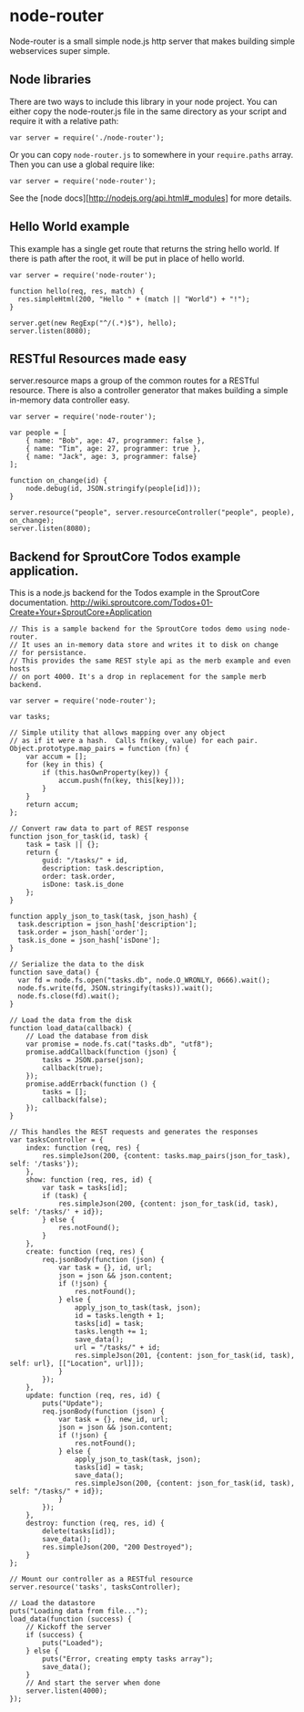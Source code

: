 # node-router

Node-router is a small simple node.js http server that makes building simple webservices super simple.

## Node libraries

There are two ways to include this library in your node project.  You can either copy the node-router.js file in 
the same directory as your script and require it with a relative path:

    var server = require('./node-router');
  
Or you can copy `node-router.js` to somewhere in your `require.paths` array. Then you can use a global require
like:

    var server = require('node-router');
    
See the [node docs][http://nodejs.org/api.html#_modules] for more details.


## Hello World example

This example has a single get route that returns the string hello world.  If there is path after
the root, it will be put in place of hello world.

    var server = require('node-router');

    function hello(req, res, match) {
      res.simpleHtml(200, "Hello " + (match || "World") + "!");
    }

    server.get(new RegExp("^/(.*)$"), hello);
    server.listen(8080);

## RESTful Resources made easy

server.resource maps a group of the common routes for a RESTful resource.  There is also a 
controller generator that makes building a simple in-memory data controller easy.

    var server = require('node-router');

    var people = [
    	{ name: "Bob", age: 47, programmer: false },
    	{ name: "Tim", age: 27, programmer: true },
    	{ name: "Jack", age: 3, programmer: false}
    ];

    function on_change(id) {
    	node.debug(id, JSON.stringify(people[id]));
    }

    server.resource("people", server.resourceController("people", people), on_change);
    server.listen(8080);

## Backend for SproutCore Todos example application.

This is a node.js backend for the Todos example in the SproutCore documentation.
<http://wiki.sproutcore.com/Todos+01-Create+Your+SproutCore+Application>

    // This is a sample backend for the SproutCore todos demo using node-router.
    // It uses an in-memory data store and writes it to disk on change
    // for persistance.
    // This provides the same REST style api as the merb example and even hosts
    // on port 4000. It's a drop in replacement for the sample merb backend.

    var server = require('node-router');

    var tasks;

    // Simple utility that allows mapping over any object
    // as if it were a hash.  Calls fn(key, value) for each pair.
    Object.prototype.map_pairs = function (fn) {
    	var accum = [];
    	for (key in this) {
    		if (this.hasOwnProperty(key)) {
    			accum.push(fn(key, this[key]));
    		}
    	}
    	return accum;
    };

    // Convert raw data to part of REST response
    function json_for_task(id, task) {
    	task = task || {};
    	return {
    		guid: "/tasks/" + id,
    		description: task.description,
    		order: task.order,
    		isDone: task.is_done
    	};
    }

    function apply_json_to_task(task, json_hash) {
      task.description = json_hash['description'];
      task.order = json_hash['order'];
      task.is_done = json_hash['isDone'];
    }

    // Serialize the data to the disk
    function save_data() {
      var fd = node.fs.open("tasks.db", node.O_WRONLY, 0666).wait();
      node.fs.write(fd, JSON.stringify(tasks)).wait();
      node.fs.close(fd).wait();
    }

    // Load the data from the disk
    function load_data(callback) {
    	// Load the database from disk
    	var promise = node.fs.cat("tasks.db", "utf8");
    	promise.addCallback(function (json) {
    		tasks = JSON.parse(json);
    		callback(true);
    	});
    	promise.addErrback(function () {
    		tasks = [];
    		callback(false);
    	});
    }

    // This handles the REST requests and generates the responses
    var tasksController = {
    	index: function (req, res) {
    		res.simpleJson(200, {content: tasks.map_pairs(json_for_task), self: '/tasks'});
    	},
    	show: function (req, res, id) {
    		var task = tasks[id];
    		if (task) {
    			res.simpleJson(200, {content: json_for_task(id, task), self: '/tasks/' + id});
    		} else {
    			res.notFound();
    		}
    	},
    	create: function (req, res) {
    		req.jsonBody(function (json) {
    			var task = {}, id, url;
    			json = json && json.content;
    			if (!json) {
    				res.notFound();
    			} else {
    				apply_json_to_task(task, json);
    				id = tasks.length + 1;
    				tasks[id] = task;
    				tasks.length += 1;
    				save_data();
    				url = "/tasks/" + id;
    				res.simpleJson(201, {content: json_for_task(id, task), self: url}, [["Location", url]]);
    			}
    		});
    	},
    	update: function (req, res, id) {
    		puts("Update");
    		req.jsonBody(function (json) {
    			var task = {}, new_id, url;
    			json = json && json.content;
    			if (!json) {
    				res.notFound();
    			} else {
    				apply_json_to_task(task, json);
    				tasks[id] = task;
    				save_data();
    				res.simpleJson(200, {content: json_for_task(id, task), self: "/tasks/" + id});
    			}
    		});
    	},
    	destroy: function (req, res, id) {
    		delete(tasks[id]);
    		save_data();
    		res.simpleJson(200, "200 Destroyed");
    	}
    };

    // Mount our controller as a RESTful resource
    server.resource('tasks', tasksController);

    // Load the datastore
    puts("Loading data from file...");
    load_data(function (success) {
    	// Kickoff the server
    	if (success) {
    		puts("Loaded");
    	} else {
    		puts("Error, creating empty tasks array");
    		save_data();
    	}
    	// And start the server when done
    	server.listen(4000);
    });